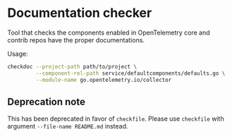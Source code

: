 # Documentation checker

Tool that checks the components enabled in OpenTelemetry core and contrib repos
have the proper documentations.

Usage:

```sh
checkdoc --project-path path/to/project \
         --component-rel-path service/defaultcomponents/defaults.go \
         --module-name go.opentelemetry.io/collector
```

## Deprecation note

This has been deprecated in favor of `checkfile`. Please use `checkfile` with
argument `--file-name README.md` instead.
